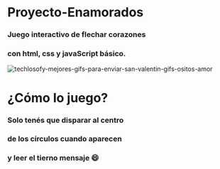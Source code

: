 # Proyecto-Enamorados
### Juego interactivo de flechar corazones
### con html, css y javaScript básico.

![techlosofy-mejores-gifs-para-enviar-san-valentin-gifs-ositos-amor](https://user-images.githubusercontent.com/111775575/220665605-5d60422d-6820-412f-8027-ba517082ec93.gif)

# ¿Cómo lo juego?

### Solo tenés que disparar al centro
### de los círculos cuando aparecen
### y leer el tierno mensaje :smile:
